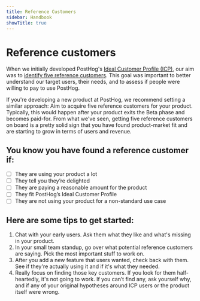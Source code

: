 ```yaml
---
title: Reference Customers
sidebar: Handbook
showTitle: true
---
```


# Reference customers

When we initially developed PostHog's [Ideal Customer Profile (ICP)](https://posthog.com/handbook/who-we-are-building-for#our-current-icp), our aim was to [identify five reference customers](https://posthog.com/founders/creating-ideal-customer-profile). This goal was important to better understand our target users, their needs, and to assess if people were willing to pay to use PostHog.

If you're developing a new product at PostHog, we recommend setting a similar approach: Aim to acquire five reference customers for your product. Typically, this would happen after your product exits the Beta phase and becomes paid-for. From what we've seen, getting five reference customers on board is a pretty solid sign that you have found product-market fit and are starting to grow in terms of users and revenue.

## You know you have found a reference customer if:

- [ ]  They are using your product a lot
- [ ]  They tell you they’re delighted
- [ ]  They are paying a reasonable amount for the product
- [ ]  They fit PostHog’s Ideal Customer Profile
- [ ]  They are not using your product for a non-standard use case

## Here are some tips to get started:

1. Chat with your early users. Ask them what they like and what's missing in your product.
2. In your small team standup, go over what potential reference customers are saying. Pick the most important stuff to work on.
3. After you add a new feature that users wanted, check back with them. See if they're actually using it and if it's what they needed.
4. Really focus on finding those key customers. If you look for them half-heartedly, it's not going to work. If you can’t find any, ask yourself why, and if any of your original hypotheses around ICP users or the product itself were wrong.
